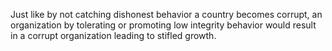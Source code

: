 Just like by not catching dishonest behavior a country becomes corrupt, an organization by tolerating or promoting low integrity behavior would result in a corrupt organization leading to stifled growth. 